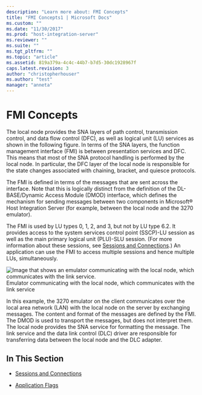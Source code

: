 ```yaml
---
description: "Learn more about: FMI Concepts"
title: "FMI Concepts1 | Microsoft Docs"
ms.custom: ""
ms.date: "11/30/2017"
ms.prod: "host-integration-server"
ms.reviewer: ""
ms.suite: ""
ms.tgt_pltfrm: ""
ms.topic: "article"
ms.assetid: 819a379a-4c4c-44b7-b7d5-30dc1928967f
caps.latest.revision: 3
author: "christopherhouser"
ms.author: "test"
manager: "anneta"
---
```

# FMI Concepts
The local node provides the SNA layers of path control, transmission control, and data flow control (DFC), as well as logical unit (LU) services as shown in the following figure. In terms of the SNA layers, the function management interface (FMI) is between presentation services and DFC. This means that most of the SNA protocol handling is performed by the local node. In particular, the DFC layer of the local node is responsible for the state changes associated with chaining, bracket, and quiesce protocols.  
  
 The FMI is defined in terms of the messages that are sent across the interface. Note that this is logically distinct from the definition of the DL-BASE/Dynamic Access Module (DMOD) interface, which defines the mechanism for sending messages between two components in Microsoft® Host Integration Server (for example, between the local node and the 3270 emulator).  
  
 The FMI is used by LU types 0, 1, 2, and 3, but not by LU type 6.2. It provides access to the system services control point (SSCP)-LU session as well as the main primary logical unit (PLU)-SLU session. (For more information about these sessions, see [Sessions and Connections](../core/sessions-and-connections2.md).) An application can use the FMI to access multiple sessions and hence multiple LUs, simultaneously.  
  
 ![Image that shows an emulator communicating with the local node, which communicates with the link service.](../core/media/his-32703a.gif "his_32703a")  
Emulator communicating with the local node, which communicates with the link service  
  
 In this example, the 3270 emulator on the client communicates over the local area network (LAN) with the local node on the server by exchanging messages. The content and format of the messages are defined by the FMI. The DMOD is used to transport the messages, but does not interpret them. The local node provides the SNA service for formatting the message. The link service and the data link control (DLC) driver are responsible for transferring data between the local node and the DLC adapter.  
  
## In This Section  
  
-   [Sessions and Connections](../core/sessions-and-connections2.md)  
  
-   [Application Flags](../core/application-flags1.md)
